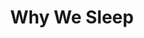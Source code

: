 ---
title: "Why We Sleep"
description: Paham memang kalau Matthew Walker ingin membuat orang sadar betapa pentingnya kita meluangkan dan memprioritaskan tidur. I want to love this book, but I can't. Gaya penyampaiannya yang cenderung "Fear Mongering" alias menjual ide dengan cara menakut-nakuti pembaca membuat enggan melanjutkan sampai habis.
cover: "images/reading/why-we-sleep.jpeg"
publishDate: 2019-12-11
authors: "Matthew Walker"
---